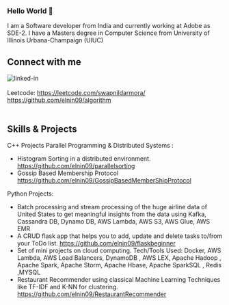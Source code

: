 ### Hello World 👋
I am a Software developer from India and currently working at Adobe as SDE-2.
I have a Masters degree in Computer Science from University of Illinois Urbana-Champaign (UIUC)
<br>
## Connect with me
[<img align="left" alt="linked-in" src="https://img.shields.io/badge/linkedin-%230077B5.svg?&style=for-the-badge&logo=linkedin&logoColor=white" />](https://www.linkedin.com/in/swapnil-darmora-18a91656/)
<br>
<br>
Leetcode: https://leetcode.com/swapnildarmora/ <br> https://github.com/elnin09/algorithm
<br>
<br>

## Skills & Projects

C++ Projects Parallel Programming & Distributed Systems :
* Histogram Sorting in a distributed environment. https://github.com/elnin09/parallelsorting
* Gossip Based Membership Protocol https://github.com/elnin09/GossipBasedMemberShipProtocol

Python Projects:
* Batch processing and stream processing of the huge airline data of United States to get meaningful insights from the data using Kafka, Cassandra DB, Dynamo DB, AWS Lambda, AWS S3, AWS Glue, AWS EMR
* A CRUD flask app that helps you to add, update and delete tasks to/from your ToDo list. https://github.com/elnin09/flaskbeginner
* Set of mini projects on cloud computing. Tech/Tools Used: Docker, AWS Lambda, AWS Load Balancers, DynamoDB , AWS LEX, Apache Hadoop , Apache Spark, Apache Storm, Apache Hbase, Apache SparkSQL , Redis ,MYSQL
* Restaurant Recommender using classical Machine Learning Techniques like TF-IDF and K-NN for clustering. https://github.com/elnin09/RestaurantRecommender



